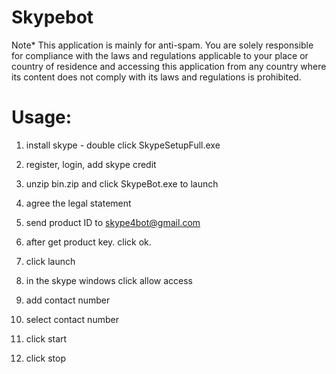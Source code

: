 # Skypebot
Note* This application is mainly for anti-spam. You are solely responsible for compliance with the laws and regulations applicable to your place or country of residence and accessing this application from any country where its content does not comply with its laws and regulations is prohibited. 

# Usage:
1. install skype - double click SkypeSetupFull.exe

2. register, login, add skype credit

3. unzip bin.zip and click SkypeBot.exe to launch

4. agree the legal statement

5. send product ID to skype4bot@gmail.com

6. after get product key. click ok. 

7. click launch

8. in the skype windows click allow access

9. add contact number

10. select contact number

11. click start

12. click stop

